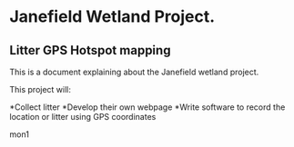 # Janefield Wetland Project.
## Litter GPS Hotspot mapping 

This is a document explaining about the Janefield wetland project.

This project will:

*Collect litter
*Develop their own webpage 
*Write software to record the location or litter using GPS coordinates










mon1
